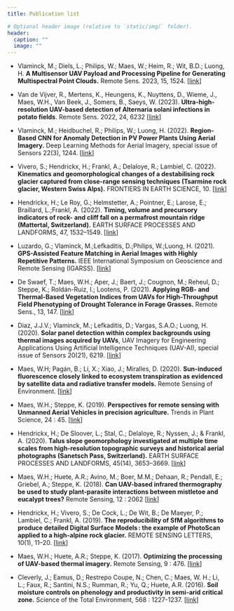 ```yaml
---
title: Publication list

# Optional header image (relative to `static/img/` folder).
header:
  caption: ""
  image: ""
---
```


- Vlaminck, M.; Diels, L.; Philips, W.; Maes, W.; Heim, R.; Wit, B.D.; Luong, H. **A Multisensor UAV Payload and Processing Pipeline for Generating Multispectral Point Clouds.** Remote Sens. 2023, 15, 1524. [[link](https://doi.org/10.3390/rs15061524)]

- Van de Vijver, R., Mertens, K., Heungens, K., Nuyttens, D., Wieme, J., Maes, W.H., Van Beek, J., Somers, B., Saeys, W. (2023). **Ultra-high-resolution UAV-based detection of Alternaria solani infections in potato fields**. Remote Sens. 2022, 24, 6232 [[link](https://doi.org/10.3390/rs14246232)]

- Vlaminck, M.; Heidbuchel, R.; Philips, W.; Luong, H. (2022). **Region-Based CNN for Anomaly Detection in PV Power Plants Using Aerial Imagery.** Deep Learning Methods for Aerial Imagery, special issue of Sensors 22(3), 1244. [[link](https://www.mdpi.com/1424-8220/22/3/1244)]

- Vivero, S.; Hendrickx, H.; Frankl, A.; Delaloye, R.; Lambiel, C. (2022). **Kinematics and geomorphological changes of a destabilising rock glacier captured from close-range sensing techniques (Tsarmine rock glacier, Western Swiss Alps).** FRONTIERS IN EARTH SCIENCE, 10. [[link](https://doi.org/10.3389/feart.2022.1017949)]

- Hendrickx, H.; Le Roy, G.; Helmstetter, A.; Pointner, E.; Larose, E.; Braillard, L.;Frankl, A. (2022). **Timing, volume and precursory indicators of rock- and cliff fall on a permafrost mountain ridge (Mattertal, Switzerland).** EARTH SURFACE PROCESSES AND LANDFORMS, 47, 1532–1549. [[link](https://doi.org/10.1002/esp.5333)]

- Luzardo, G.; Vlaminck, M.;Lefkaditis, D.;Philips, W.;Luong, H. (2021). **GPS-Assisted Feature Matching in Aerial Images with Highly Repetitive Patterns.** IEEE International Symposium on Geoscience and Remote Sensing (IGARSS). [[link](https://biblio.ugent.be/publication/8710132)]

- De Swaef, T.; Maes, W.H.; Aper, J.; Baert, J.; Cougnon, M.; Reheul, D.; Steppe, K.; Roldán-Ruiz, I.; Lootens, P. (2021). **Applying RGB- and Thermal-Based Vegetation Indices from UAVs for High-Throughput Field Phenotyping of Drought Tolerance in Forage Grasses.** Remote Sens., 13, 147. [[link](https://doi.org/10.3390/rs13010147)]

- Diaz, J.J.V.; Vlaminck, M.; Lefkaditis, D.; Vargas, S.A.O.; Luong, H. (2020). **Solar panel detection within complex backgrounds using thermal images acquired by UAVs**, UAV Imagery for Engineering Applications Using Artificial Intelligence Techniques (UAV-AI), special issue of Sensors 20(21), 6219. [[link](https://www.mdpi.com/1424-8220/20/21/6219)]

- Maes, W.H; Pagán, B.; Li, X.; Xiao, J.; Miralles, D. (2020). **Sun-induced fluorescence closely linked to ecosystem transpiration as evidenced by satellite data and radiative transfer models.** Remote Sensing of Environment. [[link](http://doi.org/10.1016/j.rse.2020.112030)]

- Maes, W.H.; Steppe, K. (2019). **Perspectives for remote sensing with Unmanned Aerial Vehicles in precision agriculture.** Trends in Plant Science, 24 &#58; 45. [[link](https://doi.org/10.1016/j.tplants.2018.11.007)]

- Hendrickx, H.; De Sloover, L.; Stal, C.; Delaloye, R.; Nyssen, J.; & Frankl, A. (2020). **Talus slope geomorphology investigated at multiple time scales from high-resolution topographic surveys and historical aerial photographs (Sanetsch Pass, Switzerland).** EARTH SURFACE PROCESSES AND LANDFORMS, 45(14), 3653–3669. [[link](https://doi.org/10.1002/esp.4989)]

- Maes, W.H.; Huete, A.R.; Avino, M.; Boer, M.M.; Dehaan, R.; Pendall, E.; Griebel, A.; Steppe, K. (2018). **Can UAV-based infrared thermography be used to study plant-parasite interactions between mistletoe and eucalypt trees?** Remote Sensing, 12 &#58; 2062 [[link](https://doi.org/10.3390/rs10122062)]

- Hendrickx, H.; Vivero, S.; De Cock, L.; De Wit, B.; De Maeyer, P.; Lambiel, C.; Frankl, A. (2019). **The reproducibility of SfM algorithms to produce detailed Digital Surface Models : the example of PhotoScan applied to a high-alpine rock glacier.** REMOTE SENSING LETTERS, 10(1), 11–20. [[link](https://doi.org/10.1080/2150704X.2018.1519641)]

- Maes, W.H.; Huete, A.R.; Steppe, K. (2017). **Optimizing the processing of UAV-based thermal imagery.** Remote Sensing, 9 &#58; 476. [[link](https://doi.org/10.3390/rs9050476)]

- Cleverly, J.; Eamus, D.; Restrepo Coupe, N.; Chen, C.; Maes, W. H.; Li, L.; Faux, R.; Santini, N.S.; Rumman, R.; Yu, Q.; Huete, A.R. (2016). **Soil moisture controls on phenology and productivity in semi-arid critical zone.** Science of the Total Environment, 568 &#58; 1227-1237. [[link](https://doi.org/10.1016/j.scitotenv.2016.05.142)]